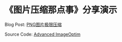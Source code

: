 《图片压缩那点事》分享演示
===

Blog Post: [PNG图片极限压缩](http://johnwong.github.io/showcase/2015/02/19/png-compress.html)

Source Code: [Advanced ImageOptim](https://github.com/JohnWong/imageoptim)
